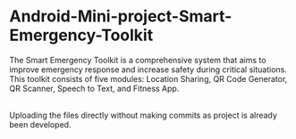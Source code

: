 # Android-Mini-project-Smart-Emergency-Toolkit
The Smart Emergency Toolkit is a comprehensive system that aims to improve emergency response and increase safety during critical situations. This toolkit consists of five modules: Location Sharing, QR Code Generator, QR Scanner, Speech to Text, and Fitness App.
<br><br>

Uploading the files directly without making commits as project is already been developed.
